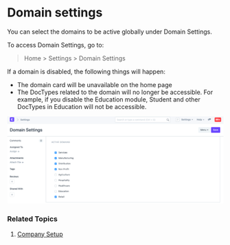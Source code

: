 
# Domain settings


You can select the domains to be active globally under Domain Settings.


To access Domain Settings, go to:



> 
> Home > Settings > Domain Settings
> 
> 
> 


If a domain is disabled, the following things will happen:


* The domain card will be unavailable on the home page
* The DocTypes related to the domain will no longer be accessible. For example, if you disable the Education module, Student and other DocTypes in Education will not be accessible.


![Domain Settings](/files/domain-settings.png)


### Related Topics


1. [Company Setup](/docs/v13/user/manual/en/setting-up/company-setup)


